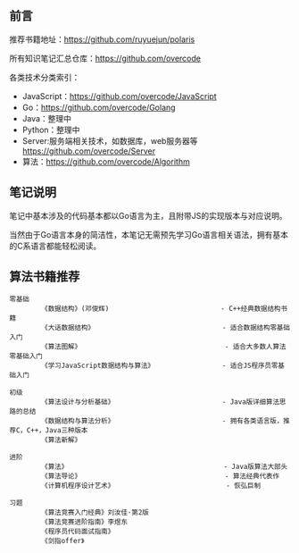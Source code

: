 ## 前言

推荐书籍地址：https://github.com/ruyuejun/polaris  

所有知识笔记汇总仓库：https://github.com/overcode   

各类技术分类索引：  
- JavaScript：https://github.com/overcode/JavaScript
- Go：https://github.com/overcode/Golang
- Java：整理中
- Python：整理中
- Server:服务端相关技术，如数据库，web服务器等 https://github.com/overcode/Server
- 算法：https://github.com/overcode/Algorithm

## 笔记说明 

笔记中基本涉及的代码基本都以Go语言为主，且附带JS的实现版本与对应说明。

当然由于Go语言本身的简洁性，本笔记无需预先学习Go语言相关语法，拥有基本的C系语言都能轻松阅读。

## 算法书籍推荐

```
零基础
        《数据结构》(邓俊辉)                            - C++经典数据结构书籍
        《大话数据结构》                                - 适合数据结构零基础入门 
        《算法图解》                                    - 适合大多数人算法零基础入门
        《学习JavaScript数据结构与算法》                 - 适合JS程序员零基础入门     

初级
        《算法设计与分析基础》                           - Java版详细算法思路的总结
        《数据结构与算法分析》                           - 拥有各类语言版，推荐C，C++，Java三种版本
        《算法新解》

进阶
        《算法》                                       - Java版算法大部头
        《算法导论》                                    - 算法经典代表作
        《计算机程序设计艺术》                            - 恢弘巨制 

习题
        《算法竞赛入门经典》刘汝佳·第2版
        《算法竞赛进阶指南》李煜东 
        《程序员代码面试指南》
        《剑指offer》
```

